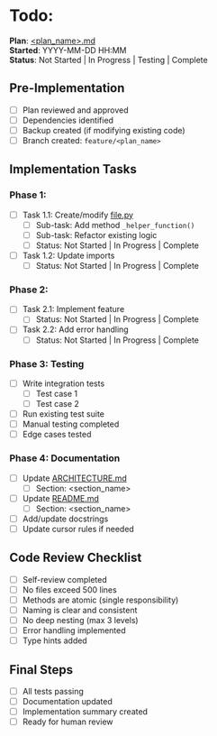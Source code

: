 # Todo: <Plan Name>

**Plan**: [<plan_name>.md](mdc:plans/<plan_name>.md)  
**Started**: YYYY-MM-DD HH:MM  
**Status**: Not Started | In Progress | Testing | Complete  

## Pre-Implementation
- [ ] Plan reviewed and approved
- [ ] Dependencies identified
- [ ] Backup created (if modifying existing code)
- [ ] Branch created: `feature/<plan_name>`

## Implementation Tasks

### Phase 1: <Component Name>
- [ ] Task 1.1: Create/modify [file.py](mdc:path/to/file.py)
  - [ ] Sub-task: Add method `_helper_function()`
  - [ ] Sub-task: Refactor existing logic
  - [ ] Status: Not Started | In Progress | Complete
- [ ] Task 1.2: Update imports
  - [ ] Status: Not Started | In Progress | Complete

### Phase 2: <Component Name>
- [ ] Task 2.1: Implement feature
  - [ ] Status: Not Started | In Progress | Complete
- [ ] Task 2.2: Add error handling
  - [ ] Status: Not Started | In Progress | Complete

### Phase 3: Testing
- [ ] Write integration tests
  - [ ] Test case 1
  - [ ] Test case 2
- [ ] Run existing test suite
- [ ] Manual testing completed
- [ ] Edge cases tested

### Phase 4: Documentation
- [ ] Update [ARCHITECTURE.md](mdc:ARCHITECTURE.md)
  - [ ] Section: <section_name>
- [ ] Update [README.md](mdc:README.md)
  - [ ] Section: <section_name>
- [ ] Add/update docstrings
- [ ] Update cursor rules if needed

## Code Review Checklist
- [ ] Self-review completed
- [ ] No files exceed 500 lines
- [ ] Methods are atomic (single responsibility)
- [ ] Naming is clear and consistent
- [ ] No deep nesting (max 3 levels)
- [ ] Error handling implemented
- [ ] Type hints added

## Final Steps
- [ ] All tests passing
- [ ] Documentation updated
- [ ] Implementation summary created
- [ ] Ready for human review 